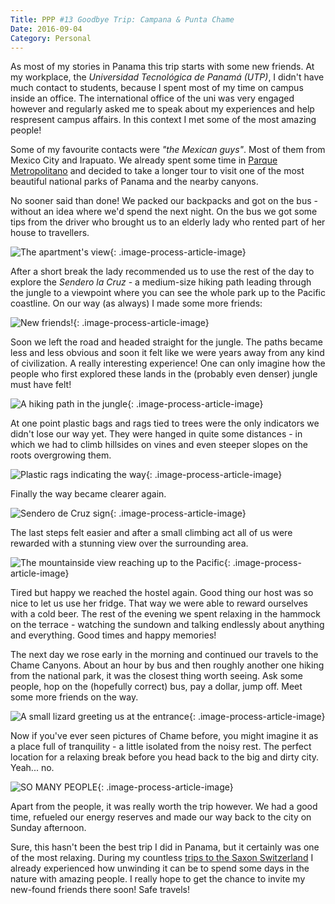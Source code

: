 ```yaml
---
Title: PPP #13 Goodbye Trip: Campana & Punta Chame
Date: 2016-09-04
Category: Personal
---
```


As most of my stories in Panama this trip starts with some new friends. At my workplace, the *Universidad Tecnológica de Panamá (UTP)*, I didn't have much contact to students, because I spent most of my time on campus inside an office. The international office of the uni was very engaged however and regularly asked me to speak about my experiences and help respresent campus affairs. In this context I met some of the most amazing people!

Some of my favourite contacts were *"the Mexican guys"*. Most of them from Mexico City and Irapuato. We already spent some time in [Parque Metropolitano]({filename}../ppp-11-strolling-through-the-park/index.md) and decided to take a longer tour to visit one of the most beautiful national parks of Panama and the nearby canyons.

No sooner said than done! We packed our backpacks and got on the bus - without an idea where we'd spend the next night. On the bus we got some tips from the driver who brought us to an elderly lady who rented part of her house to travellers.

![The apartment's view]({attach}campana-chame-1.jpg){: .image-process-article-image}

After a short break the lady recommended us to use the rest of the day to explore the *Sendero la Cruz* - a medium-size hiking path leading through the jungle to a viewpoint where you can see the whole park up to the Pacific coastline. On our way (as always) I made some more friends:

![New friends!]({attach}campana-chame-2.jpg){: .image-process-article-image}

Soon we left the road and headed straight for the jungle. The paths became less and less obvious and soon it felt like we were years away from any kind of civilization. A really interesting experience! One can only imagine how the people who first explored these lands in the (probably even denser) jungle must have felt!

![A hiking path in the jungle]({attach}campana-chame-3.jpg){: .image-process-article-image}

At one point plastic bags and rags tied to trees were the only indicators we didn't lose our way yet. They were hanged in quite some distances - in which we had to climb hillsides on vines and even steeper slopes on the roots overgrowing them.

![Plastic rags indicating the way]({attach}campana-chame-4.jpg){: .image-process-article-image}

Finally the way became clearer again.

![Sendero de Cruz sign]({attach}campana-chame-5.jpg){: .image-process-article-image}

The last steps felt easier and after a small climbing act all of us were rewarded with a stunning view over the surrounding area.

![The mountainside view reaching up to the Pacific]({attach}campana-chame-6.jpg){: .image-process-article-image}

Tired but happy we reached the hostel again. Good thing our host was so nice to let us use her fridge. That way we were able to reward ourselves with a cold beer. The rest of the evening we spent relaxing in the hammock on the terrace - watching the sundown and talking endlessly about anything and everything. Good times and happy memories!

The next day we rose early in the morning and continued our travels to the Chame Canyons. About an hour by bus and then roughly another one hiking from the national park, it was the closest thing worth seeing. Ask some people, hop on the (hopefully correct) bus, pay a dollar, jump off. Meet some more friends on the way.

![A small lizard greeting us at the entrance]({attach}campana-chame-7.jpg){: .image-process-article-image}

Now if you've ever seen pictures of Chame before, you might imagine it as a place full of tranquility - a little isolated from the noisy rest. The perfect location for a relaxing break before you head back to the big and dirty city. Yeah... no.

![SO MANY PEOPLE]({attach}campana-chame-8.jpg){: .image-process-article-image}

Apart from the people, it was really worth the trip however. We had a good time, refueled our energy reserves and made our way back to the city on Sunday afternoon.

Sure, this hasn't been the best trip I did in Panama, but it certainly was one of the most relaxing. During my countless [trips to the Saxon Switzerland]({filename}../saxon-switzerland/index.md) I already experienced how unwinding it can be to spend some days in the nature with amazing people. I really hope to get the chance to invite my new-found friends there soon! Safe travels!
